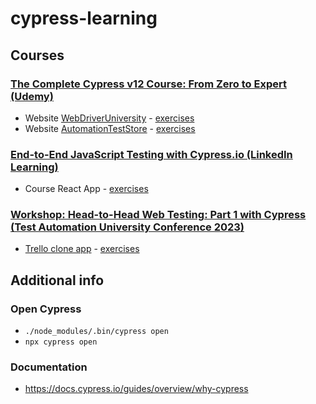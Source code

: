 # cypress-learning
## Courses
### [The Complete Cypress v12 Course: From Zero to Expert (Udemy)](https://www.udemy.com/course/cypress-io-master-class)
- Website [WebDriverUniversity](https://webdriveruniversity.com) - [exercises](/cypress/e2e/webDriverUniversity/)
- Website [AutomationTestStore](https://automationteststore.com') - [exercises](/cypress/e2e/automationTestStore/)

### [End-to-End JavaScript Testing with Cypress.io (LinkedIn Learning)](https://www.linkedin.com/learning/end-to-end-javascript-testing-with-cypress-io/)
- Course React App - [exercises](/cypress/e2e/reactApp/)

### [Workshop: Head-to-Head Web Testing: Part 1 with Cypress (Test Automation University Conference 2023)](https://applitools.com/event/workshop-head-to-head-web-testing-part-1-with-cypress/)
- [Trello clone app](https://github.com/filiphric/how-to-start-with-cypress) - [exercises](/cypress/e2e/trelloCloneApp/)

## Additional info
### Open Cypress
- `./node_modules/.bin/cypress open`
- `npx cypress open`

### Documentation
- https://docs.cypress.io/guides/overview/why-cypress
